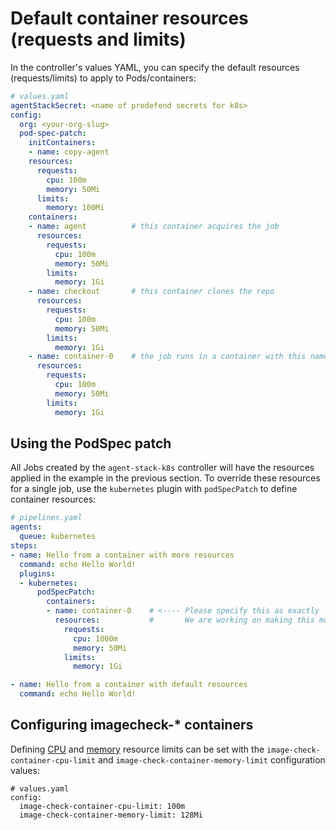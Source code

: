 # Default container resources (requests and limits)

In the controller's values YAML, you can specify the default resources (requests/limits) to apply to Pods/containers:

```yaml
# values.yaml
agentStackSecret: <name of predefend secrets for k8s>
config:
  org: <your-org-slug>
  pod-spec-patch:
    initContainers:
    - name: copy-agent
    resources:
      requests:
        cpu: 100m
        memory: 50Mi
      limits:
        memory: 100Mi
    containers:
    - name: agent          # this container acquires the job
      resources:
        requests:
          cpu: 100m
          memory: 50Mi
        limits:
          memory: 1Gi
    - name: checkout       # this container clones the repo
      resources:
        requests:
          cpu: 100m
          memory: 50Mi
        limits:
          memory: 1Gi
    - name: container-0    # the job runs in a container with this name by default
      resources:
        requests:
          cpu: 100m
          memory: 50Mi
        limits:
          memory: 1Gi
```

## Using the PodSpec patch

All Jobs created by the `agent-stack-k8s` controller will have the resources applied in the example in the previous section. To override these resources for a single job, use the `kubernetes` plugin with `podSpecPatch` to define container resources:

```yaml
# pipelines.yaml
agents:
  queue: kubernetes
steps:
- name: Hello from a container with more resources
  command: echo Hello World!
  plugins:
  - kubernetes:
      podSpecPatch:
        containers:
        - name: container-0    # <---- Please specify this as exactly `container-0`.
          resources:           #       We are working on making this more ergonomic
            requests:
              cpu: 1000m
              memory: 50Mi
            limits:
              memory: 1Gi

- name: Hello from a container with default resources
  command: echo Hello World!
```

## Configuring imagecheck-* containers

Defining [CPU](https://kubernetes.io/docs/tasks/configure-pod-container/assign-cpu-resource/#cpu-units) and [memory](https://kubernetes.io/docs/tasks/configure-pod-container/assign-memory-resource/#memory-units) resource limits can be set with the `image-check-container-cpu-limit` and `image-check-container-memory-limit` configuration values:

```
# values.yaml
config:
  image-check-container-cpu-limit: 100m
  image-check-container-memory-limit: 128Mi
```
